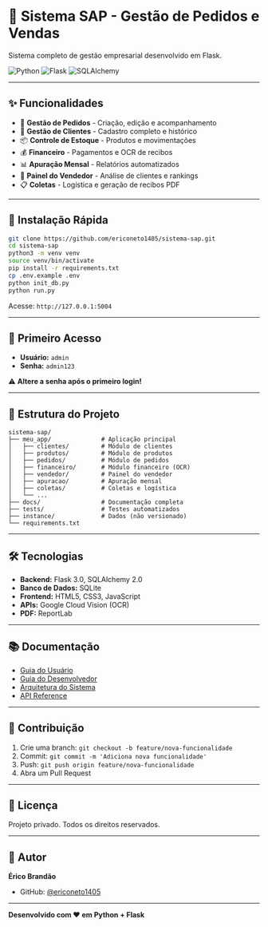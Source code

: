 # 🏢 Sistema SAP - Gestão de Pedidos e Vendas

Sistema completo de gestão empresarial desenvolvido em Flask.

![Python](https://img.shields.io/badge/Python-3.13-blue)
![Flask](https://img.shields.io/badge/Flask-3.0-green)
![SQLAlchemy](https://img.shields.io/badge/SQLAlchemy-2.0-red)

---

## ✨ Funcionalidades

- 🛒 **Gestão de Pedidos** - Criação, edição e acompanhamento
- 👥 **Gestão de Clientes** - Cadastro completo e histórico
- 📦 **Controle de Estoque** - Produtos e movimentações
- 💰 **Financeiro** - Pagamentos e OCR de recibos
- 📊 **Apuração Mensal** - Relatórios automatizados
- 🎯 **Painel do Vendedor** - Análise de clientes e rankings
- 📋 **Coletas** - Logística e geração de recibos PDF

---

## 🚀 Instalação Rápida

```bash
git clone https://github.com/ericoneto1405/sistema-sap.git
cd sistema-sap
python3 -m venv venv
source venv/bin/activate
pip install -r requirements.txt
cp .env.example .env
python init_db.py
python run.py
```

Acesse: `http://127.0.0.1:5004`

---

## 🔑 Primeiro Acesso

- **Usuário:** `admin`
- **Senha:** `admin123`

⚠️ **Altere a senha após o primeiro login!**

---

## 📂 Estrutura do Projeto

```
sistema-sap/
├── meu_app/              # Aplicação principal
│   ├── clientes/         # Módulo de clientes
│   ├── produtos/         # Módulo de produtos
│   ├── pedidos/          # Módulo de pedidos
│   ├── financeiro/       # Módulo financeiro (OCR)
│   ├── vendedor/         # Painel do vendedor
│   ├── apuracao/         # Apuração mensal
│   ├── coletas/          # Coletas e logística
│   └── ...
├── docs/                 # Documentação completa
├── tests/                # Testes automatizados
├── instance/             # Dados (não versionado)
└── requirements.txt
```

---

## 🛠 Tecnologias

- **Backend:** Flask 3.0, SQLAlchemy 2.0
- **Banco de Dados:** SQLite
- **Frontend:** HTML5, CSS3, JavaScript
- **APIs:** Google Cloud Vision (OCR)
- **PDF:** ReportLab

---

## 📚 Documentação

- [Guia do Usuário](docs/GUIA_USUARIO.md)
- [Guia do Desenvolvedor](docs/GUIA_DESENVOLVEDOR.md)
- [Arquitetura do Sistema](docs/ARQUITETURA_SISTEMA.md)
- [API Reference](docs/API_REFERENCE.md)

---

## 🤝 Contribuição

1. Crie uma branch: `git checkout -b feature/nova-funcionalidade`
2. Commit: `git commit -m 'Adiciona nova funcionalidade'`
3. Push: `git push origin feature/nova-funcionalidade`
4. Abra um Pull Request

---

## 📝 Licença

Projeto privado. Todos os direitos reservados.

---

## 👤 Autor

**Érico Brandão**
- GitHub: [@ericoneto1405](https://github.com/ericoneto1405)

---

**Desenvolvido com ❤️ em Python + Flask**
